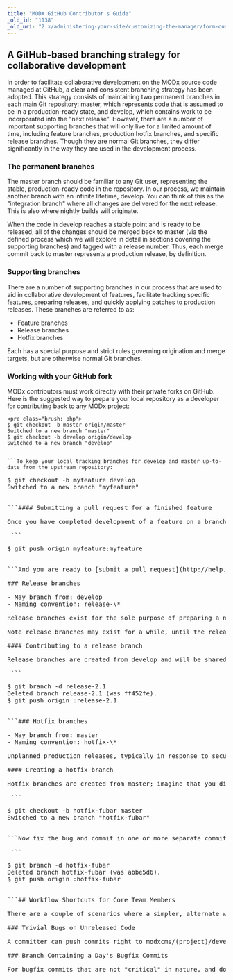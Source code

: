 ```yaml
---
title: "MODX GitHub Contributor's Guide"
_old_id: "1138"
_old_uri: "2.x/administering-your-site/customizing-the-manager/form-customization-sets/modx-github-contributors-guide"
---
```


## <a name="MODxGitHubContributor%27sGuide-AGitHubbasedbranchingstrategyforcollaborativedevelopment"></a>A GitHub-based branching strategy for collaborative development

In order to facilitate collaborative development on the MODx source code managed at GitHub, a clear and consistent branching strategy has been adopted. This strategy consists of maintaining two permanent branches in each main Git repository: master, which represents code that is assumed to be in a production-ready state, and develop, which contains work to be incorporated into the "next release". However, there are a number of important supporting branches that will only live for a limited amount of time, including feature branches, production hotfix branches, and specific release branches. Though they are normal Git branches, they differ significantly in the way they are used in the development process.

### <a name="MODxGitHubContributor%27sGuide-Thepermanentbranches"></a>The permanent branches

The master branch should be familiar to any Git user, representing the stable, production-ready code in the repository. In our process, we maintain another branch with an infinite lifetime, develop. You can think of this as the "integration branch" where all changes are delivered for the next release. This is also where nightly builds will originate.

When the code in develop reaches a stable point and is ready to be released, all of the changes should be merged back to master (via the defined process which we will explore in detail in sections covering the supporting branches) and tagged with a release number. Thus, each merge commit back to master represents a production release, by definition.

### <a name="MODxGitHubContributor%27sGuide-Supportingbranches"></a>Supporting branches

There are a number of supporting branches in our process that are used to aid in collaborative development of features, facilitate tracking specific features, preparing releases, and quickly applying patches to production releases. These branches are referred to as:

- Feature branches
- Release branches
- Hotfix branches

Each has a special purpose and strict rules governing origination and merge targets, but are otherwise normal Git branches.

### <a name="MODxGitHubContributor%27sGuide-WorkingwithyourGitHubfork"></a>Working with your GitHub fork

MODx contributors must work directly with their private forks on GitHub. Here is the suggested way to prepare your local repository as a developer for contributing back to any MODx project:

 ```
<pre class="brush: php">
$ git checkout -b master origin/master
Switched to a new branch "master"
$ git checkout -b develop origin/develop
Switched to a new branch "develop"


```To keep your local tracking branches for develop and master up-to-date from the upstream repository:

 ```
<pre class="brush: php">
$ git checkout -b myfeature develop
Switched to a new branch "myfeature"


```#### <a name="MODxGitHubContributor%27sGuide-Submittingapullrequestforafinishedfeature"></a>Submitting a pull request for a finished feature

Once you have completed development of a feature on a branch, you should first make sure your work is replayed over the latest updates from develop:

 ```
<pre class="brush: php">
$ git push origin myfeature:myfeature


```And you are ready to [submit a pull request](http://help.github.com/pull-requests/) for your feature branch.

### <a name="MODxGitHubContributor%27sGuide-Releasebranches"></a>Release branches

- May branch from: develop
- Naming convention: release-\*

Release branches exist for the sole purpose of preparing a new production release. They allow for last-minute bug fixes and adjustments to the changes being incorporated for a release without conflicting with on-going development and integration work for future releases. For instance, if we are ready to release all the changes currently integrated into develop as 2.1, we create the release-2.1 branch, bump the version number, and begin the process of QA.

Note release branches may exist for a while, until the release is ready to be rolled out. Bug fixes can be applied directly to the release branch, but adding new features here is strictly prohibited. All new features must be merged into develop and will be incorporated in the next release.

#### <a name="MODxGitHubContributor%27sGuide-Contributingtoareleasebranch"></a>Contributing to a release branch

Release branches are created from develop and will be shared in the upstream repository. For instance, if the 2.1 release is being prepared, you can fetch and get a local copy of this directly from upstream:

 ```
<pre class="brush: php">
$ git branch -d release-2.1
Deleted branch release-2.1 (was ff452fe).
$ git push origin :release-2.1


```### <a name="MODxGitHubContributor%27sGuide-Hotfixbranches"></a>Hotfix branches

- May branch from: master
- Naming convention: hotfix-\*

Unplanned production releases, typically in response to security-related or other critical bugs discovered in an existing production release, can be managed in a hotfix branch. It is similar to a release branch but originates directly from a specific production release tag on master, since develop potentially contains new features intended for the next planned release. This allows development to continue uninhibited while the quick production fix is prepared.

#### <a name="MODxGitHubContributor%27sGuide-Creatingahotfixbranch"></a>Creating a hotfix branch

Hotfix branches are created from master; imagine that you discover a critical security flaw in the current production release and know how to fix it, but changes sitting in the develop branch are as yet untested and thus not stable. The solution is to create a hotfix branch in which to address the problem. First make sure master is up-to-date from upstream:

 ```
<pre class="brush: php">
$ git checkout -b hotfix-fubar master
Switched to a new branch "hotfix-fubar"


```Now fix the bug and commit in one or more separate commits which you can push to your fork:

 ```
<pre class="brush: php">
$ git branch -d hotfix-fubar
Deleted branch hotfix-fubar (was abbe5d6).
$ git push origin :hotfix-fubar


```## <a name="MODxGitHubContributor%27sGuide-WorkflowShortcutsforCoreTeamMembers"></a>Workflow Shortcuts for Core Team Members

There are a couple of scenarios where a simpler, alternate workflow is beneficial.

### <a name="MODxGitHubContributor%27sGuide-TrivialBugsonUnreleasedCode"></a>Trivial Bugs on Unreleased Code

A committer can push commits right to modxcms/(project)/develop if the commits are fixing trivial bugs on unreleased code.

### <a name="MODxGitHubContributor%27sGuide-BranchContainingaDay%27sBugfixCommits"></a>Branch Containing a Day's Bugfix Commits

For bugfix commits that are not "critical" in nature, and do not need to be backported, a committer may maintain a daily branch to aggregate these commits, and push it to their fork by COB. Such branches shall be integrated by 8:00 am (Central) the following morning.